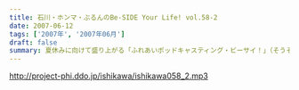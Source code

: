 ```yaml
---
title: 石川・ホンマ・ぶるんのBe-SIDE Your Life! vol.58-2
date: 2007-06-12
tags: ['2007年', '2007年06月']
draft: false
summary: 夏休みに向けて盛り上がる「ふれあいポッドキャスティング・ビーサイ！」（そうそう！７・２９はホントマジで空けておいて〜な！）そしてそして、古都・京都にリスナーはいるのか！？香港にもいるのに京都にいなかったらショックだわな〜〜といいつつも期待しているビーサイメンバー！（行くのは石川さんだけね！）仕掛けは本編を聴いて！京都のリスナーは特に注意せよ！NAMAE
---
```


http://project-phi.ddo.jp/ishikawa/ishikawa058_2.mp3

